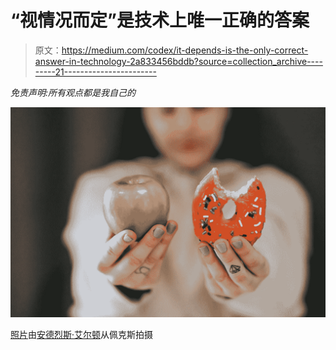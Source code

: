# “视情况而定”是技术上唯一正确的答案

> 原文：<https://medium.com/codex/it-depends-is-the-only-correct-answer-in-technology-2a833456bddb?source=collection_archive---------21----------------------->

*免责声明:所有观点都是我自己的*

![](img/7491f3129db969f4b3b46e55456a240a.png)

[照片](https://www.pexels.com/photo/woman-showing-apple-and-bitten-doughnut-6551415/)由[安德烈斯·艾尔顿](https://www.pexels.com/@andres-ayrton/)从佩克斯拍摄